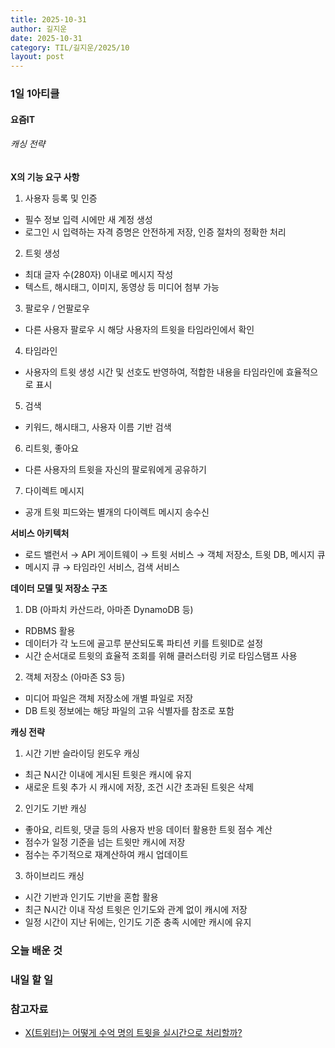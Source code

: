 ```yaml
---
title: 2025-10-31
author: 길지운
date: 2025-10-31
category: TIL/길지운/2025/10
layout: post
---
```


### 1일 1아티클
#### 요즘IT
###### 캐싱 전략
**X의 기능 요구 사항**
1. 사용자 등록 및 인증
  - 필수 정보 입력 시에만 새 계정 생성
  - 로그인 시 입력하는 자격 증명은 안전하게 저장, 인증 절차의 정확한 처리
2. 트윗 생성
  - 최대 글자 수(280자) 이내로 메시지 작성
  - 텍스트, 해시태그, 이미지, 동영상 등 미디어 첨부 가능
3. 팔로우 / 언팔로우
  - 다른 사용자 팔로우 시 해당 사용자의 트윗을 타임라인에서 확인
4. 타임라인
  - 사용자의 트윗 생성 시간 및 선호도 반영하여, 적합한 내용을 타임라인에 효율적으로 표시
5. 검색
  - 키워드, 해시태그, 사용자 이름 기반 검색
6. 리트윗, 좋아요
  - 다른 사용자의 트윗을 자신의 팔로워에게 공유하기
7. 다이렉트 메시지
  - 공개 트윗 피드와는 별개의 다이렉트 메시지 송수신
  
**서비스 아키텍처**
- 로드 밸런서 → API 게이트웨이 → 트윗 서비스 → 객체 저장소, 트윗 DB, 메시지 큐
- 메시지 큐 → 타임라인 서비스, 검색 서비스
  
**데이터 모델 및 저장소 구조**
1. DB (아파치 카산드라, 아마존 DynamoDB 등)
  - RDBMS 활용
  - 데이터가 각 노드에 골고루 분산되도록 파티션 키를 트윗ID로 설정
  - 시간 순서대로 트윗의 효율적 조회를 위해 클러스터링 키로 타임스탬프 사용
2. 객체 저장소 (아마존 S3 등)
  - 미디어 파일은 객체 저장소에 개별 파일로 저장
  - DB 트윗 정보에는 해당 파일의 고유 식별자를 참조로 포함
  
**캐싱 전략**
1. 시간 기반 슬라이딩 윈도우 캐싱
  - 최근 N시간 이내에 게시된 트윗은 캐시에 유지
  - 새로운 트윗 추가 시 캐시에 저장, 조건 시간 초과된 트윗은 삭제
2. 인기도 기반 캐싱
  - 좋아요, 리트윗, 댓글 등의 사용자 반응 데이터 활용한 트윗 점수 계산
  - 점수가 일정 기준을 넘는 트윗만 캐시에 저장
  - 점수는 주기적으로 재계산하여 캐시 업데이트
3. 하이브리드 캐싱
  - 시간 기반과 인기도 기반을 혼합 활용
  - 최근 N시간 이내 작성 트윗은 인기도와 관계 없이 캐시에 저장
  - 일정 시간이 지난 뒤에는, 인기도 기준 충족 시에만 캐시에 유지
  
### 오늘 배운 것
  
### 내일 할 일
  
### 참고자료
- [X(트위터)는 어떻게 수억 명의 트윗을 실시간으로 처리할까?](https://yozm.wishket.com/magazine/detail/3424/)